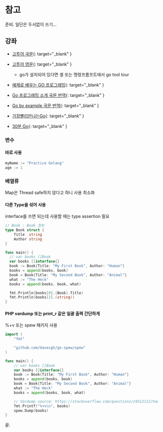 # 참고

준비. 일단은 두서없이 쓰기...

## 강좌
* [고투어 국문](https://go-tour-kr.appspot.com){: target="_blank" }
* [고투어 영문](https://tour.golang.org){: target="_blank" }
  * go가 설치되어 있다면 셸 또는 명령프롬프트에서 go tool tour

* [예제로 배우는 GO 프로그래밍](http://golang.site/){: target="_blank" }
* [Go 프로그래밍 소개 국문 번역](http://codingnuri.com/golang-book/){: target="_blank" }
* [Go by example 국문 번역](https://mingrammer.com/gobyexample/){: target="_blank" }
* [가장빨리만나는Go](http://pyrasis.com/go.html){: target="_blank" }
* [30분 Go](https://programmers.co.kr/learn/courses/13){: target="_blank" }

### 변수
#### 바로 사용
```go
myName := "Practice Golang"
age := 1
```

### 배열류
Map은 Thread safe하지 않다고 하니 사용 최소화
#### 다른 Type을 섞어 사용
interface를 쓰면 되는데 사용할 때는 type assertion 필요
```go
// Book : Book 정보
type Book struct {
	Title  string
	Author string
}

func main() {
  // var books []Book
  var books []interface{}
  book := Book{Title: "My First Book", Author: "Human"}
  books = append(books, book)
  book = Book{Title: "My Second Book", Author: "Animal"}
  what := "The Heck"
  books = append(books, book, what)

  fmt.Println(books[0].(Book).Title)
  fmt.Println(books[2].(string))
}
```

#### PHP vardump 또는 print_r 같은 일괄 출력 간단하게
%+v 또는 spew 패키지 사용

```go
import (
	"fmt"

	"github.com/davecgh/go-spew/spew"
)

func main() {
	// var books []Book
	var books []interface{}
	book := Book{Title: "My First Book", Author: "Human"}
	books = append(books, book)
	book = Book{Title: "My Second Book", Author: "Animal"}
	what := "The Heck"
	books = append(books, book, what)

	// Vardump source: https://stackoverflow.com/questions/24512112/how-to-print-struct-variables-in-console
	fmt.Printf("%+v\n", books)
	spew.Dump(books)
}
```

끝.
